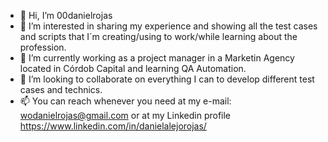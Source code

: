 - 👋 Hi, I’m 00danielrojas
- 👀 I’m interested in sharing my experience and showing all the test cases and scripts that I´m creating/using to work/while learning about the profession.
- 🌱 I’m currently working as a project manager in a Marketin Agency located in Córdob Capital and learning QA Automation.
- 💞️ I’m looking to collaborate on everything I can to develop different test cases and technics.
- 📫 You can reach whenever you need at my e-mail: wodanielrojas@gmail.com or at my Linkedin profile https://www.linkedin.com/in/danielalejorojas/

<!---
00danielrojas/00danielrojas is a ✨ special ✨ repository because its `README.md` (this file) appears on your GitHub profile.
You can click the Preview link to take a look at your changes.
--->
